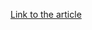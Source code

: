 [Link to the article](https://welivesecurity.com/2021/08/11/iiserpent-malware-driven-seo-fraud-service/)
